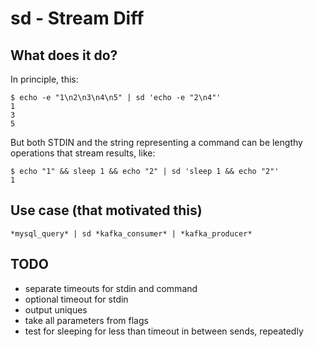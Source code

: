 # sd - Stream Diff

## What does it do?

In principle, this:
```
$ echo -e "1\n2\n3\n4\n5" | sd 'echo -e "2\n4"'
1
3
5
```

But both STDIN and the string representing a command can be lengthy operations that stream results, like:
```
$ echo "1" && sleep 1 && echo "2" | sd 'sleep 1 && echo "2"'
1
```

## Use case (that motivated this)

```
*mysql_query* | sd *kafka_consumer* | *kafka_producer*
```

## TODO

- separate timeouts for stdin and command
- optional timeout for stdin
- output uniques
- take all parameters from flags
- test for sleeping for less than timeout in between sends, repeatedly

